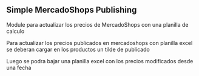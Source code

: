 Simple MercadoShops Publishing
------------------------------

Module para actualizar los precios de MercadoShops con una planilla de calculo

Para actualizar los precios publicados en mercadoshops con planilla
excel se deberan cargar en los productos un tilde de publicado

Luego se podra bajar una planilla excel con los precios modificados
desde una fecha

